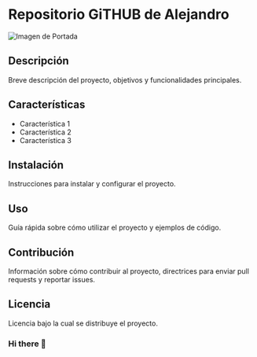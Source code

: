 # Repositorio GiTHUB de Alejandro
![Imagen de Portada](url_de_la_imagen)
## Descripción
Breve descripción del proyecto, objetivos y funcionalidades principales.
## Características
- Característica 1
- Característica 2
- Característica 3
## Instalación
Instrucciones para instalar y configurar el proyecto.
## Uso
Guía rápida sobre cómo utilizar el proyecto y ejemplos de código.
## Contribución
Información sobre cómo contribuir al proyecto, directrices para enviar pull requests y reportar issues.
## Licencia
Licencia bajo la cual se distribuye el proyecto.

### Hi there 👋

<!--
**Alexparalosamigos/Alexparalosamigos** is a ✨ _special_ ✨ repository because its `README.md` (this file) appears on your GitHub profile.

Here are some ideas to get you started:

- 🔭 I’m currently working on ...
- 🌱 I’m currently learning ...
- 👯 I’m looking to collaborate on ...
- 🤔 I’m looking for help with ...
- 💬 Ask me about ...
- 📫 How to reach me: ...
- 😄 Pronouns: ...
- ⚡ Fun fact: ...
-->
